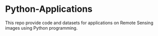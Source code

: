 # Python-Applications

This repo provide code and datasets for applications on Remote Sensing images using Python programming. 
